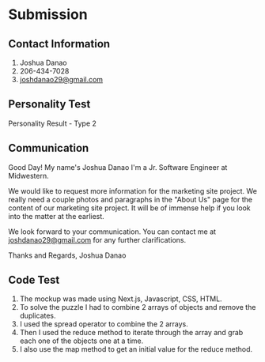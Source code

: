 #  Submission

## Contact Information
1. Joshua Danao
2. 206-434-7028
3. joshdanao29@gmail.com

## Personality Test

Personality Result - Type 2

## Communication

Good Day!
My name's Joshua Danao I'm a Jr. Software Engineer at Midwestern. 

We would like to request more information for the marketing site project.
We really need a couple photos and paragraphs in the "About Us" page for the content of our marketing site project.
It will be of immense help if you look into the matter at the earliest. 

We look forward to your communication. You can contact me at joshdanao29@gmail.com for any further clarifications.

Thanks and Regards,
Joshua Danao

## Code Test 

1. The mockup was made using Next.js, Javascript, CSS, HTML.
2. To solve the puzzle I had to combine 2 arrays of objects and remove the duplicates. 
3. I used the spread operator to combine the 2 arrays.
4. Then I used the reduce method to iterate through the array and grab each one of the objects one at a time. 
5. I also use the map method to get an initial value for the reduce method.


